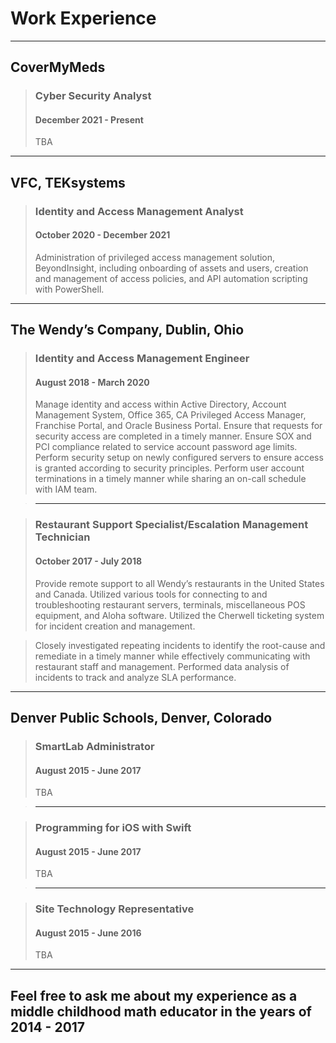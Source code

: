 # Work Experience

***

## CoverMyMeds
> ### Cyber Security Analyst
> #### December 2021 - Present
> TBA

***

## VFC, TEKsystems
> ### Identity and Access Management Analyst
> #### October 2020 - December 2021
> Administration of privileged access management solution, BeyondInsight, including onboarding of assets and users, creation and management of access policies, and API automation scripting with PowerShell.

***

## The Wendy’s Company, Dublin, Ohio
> ### Identity and Access Management Engineer
> #### August 2018 - March 2020
> Manage identity and access within Active Directory, Account Management System, Office 365, CA Privileged Access Manager, Franchise Portal, and Oracle Business Portal. Ensure that requests for security access are completed in a timely manner. Ensure SOX and PCI compliance related to service account password age limits. Perform security setup on newly configured servers to ensure access is granted according to security principles. Perform user account terminations in a timely manner while sharing an on-call schedule with IAM team.

> ***

> ### Restaurant Support Specialist/Escalation Management Technician
> #### October 2017 - July 2018
> Provide remote support to all Wendy’s restaurants in the United States and Canada. Utilized various tools for connecting to and troubleshooting restaurant servers, terminals, miscellaneous POS equipment, and Aloha software. Utilized the Cherwell ticketing system for incident creation and management.

> Closely investigated repeating incidents to identify the root-cause and remediate in a timely manner while effectively communicating with restaurant staff and management. Performed data analysis of incidents to track and analyze SLA performance.

***

## Denver Public Schools, Denver, Colorado
> ### SmartLab Administrator
> #### August 2015 - June 2017
> TBA

> ***

> ### Programming for iOS with Swift
> #### August 2015 - June 2017
> TBA

> ***

> ### Site Technology Representative
> #### August 2015 - June 2016
> TBA

***

## Feel free to ask me about my experience as a middle childhood math educator in the years of 2014 - 2017
